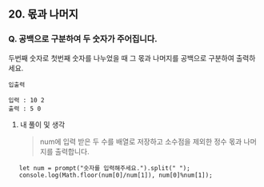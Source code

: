 ## 20. 몫과 나머지

### Q. 공백으로 구분하여 두 숫자가 주어집니다.

두번째 숫자로 첫번째 숫자를 나누었을 때 그 몫과 나머지를 공백으로 구분하여 출력하세요.

```
입출력

입력 : 10 2
출력 : 5 0
```

1. 내 풀이 및 생각
   > num에 입력 받은 두 수를 배열로 저장하고 소수점을 제외한 정수 몫과 나머지를 출력합니다.

```
   let num = prompt("숫자를 입력해주세요.").split(" ");
   console.log(Math.floor(num[0]/num[1]), num[0]%num[1]);
```
